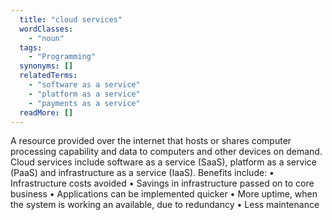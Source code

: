 ```yaml
---
  title: "cloud services"
  wordClasses: 
    - "noun"
  tags: 
    - "Programming"
  synonyms: []
  relatedTerms: 
    - "software as a service"
    - "platform as a service"
    - "payments as a service"
  readMore: []
---
```

A resource provided over the internet that hosts or shares computer processing capability and data to computers and other devices on demand. Cloud services include software as a service (SaaS), platform as a service (PaaS) and infrastructure as a service (IaaS).
Benefits include:
• Infrastructure costs avoided
• Savings in infrastructure passed on to core business
• Applications can be implemented quicker
• More uptime, when the system is working an available, due to redundancy
• Less maintenance